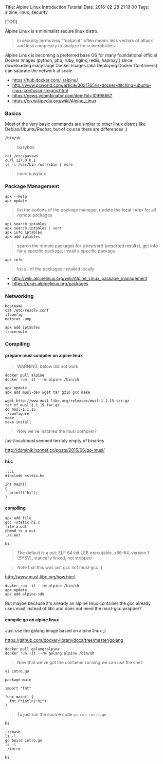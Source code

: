 Title: Alpine Linux Introduction Tutorial
Date: 2016-02-28 21:19:00
Tags: alpine, linux, security

[TOC]

Alpine Linux is a minimalist secure linux distro.

> In security terms less "footprint" often means less vectors of attack and less complexity to analyze for vulnerabilities

Alpine Linux is becoming a preferred base OS for many foundational official Docker Images (python, php, ruby, nginx, redis, haproxy,) since downloading many large Docker Images (aka Deploying Docker Containers) can saturate the network at scale.

- <https://hub.docker.com/_/alpine/>
- <http://www.pcworld.com/article/3031765/is-docker-ditching-ubuntu-linux-confusion-reigns.html>
- <https://news.ycombinator.com/item?id=10998667>
- <https://en.wikipedia.org/wiki/Alpine_Linux>

### Basics

Most of the very basic commands are similar to other linux distros like Debian/Ubuntu/Redhat, but of course there are differences ;)

    /bin/sh
> busybox

    cat /etc/passwd
    curl 127.0.0.1
    ls -l /usr/bin /usr/sbin | more
> more busybox

### Package Management

    apk --help
    apk update
> list the options of the package manager, update the local index for all remote packages

    apk search iptables
    apk search iptables | sort
    apk info iptables
    apk add iptables
>  search the remote packages for a keyword (unsorted results), get info for a specific package, install a specific package

    apk info
> list all of the packages installed locally

- <http://wiki.alpinelinux.org/wiki/Alpine_Linux_package_management>
- <https://pkgs.alpinelinux.org/packages>


### Networking
    hostname
    cat /etc/resolv.conf
    ifconfig
    netstat -anp

    apk add iptables
    traceroute

### Compiling

#### prepare musl compiler on alpine linux

> WARNING: below did not work

    docker pull alpine
    docker run -it --rm alpine /bin/sh

    apk update
    apk add musl-dev wget tar gzip gcc make

    wget http://www.musl-libc.org/releases/musl-1.1.15.tar.gz
    tar xf musl-1.1.15.tar.gz
    cd musl-1.1.15
    ./configure
    make
    make install

> Now we've installed the musl compiler?

/usr/local/musl seemed terribly empty of binaries

<http://dominik.honnef.co/posts/2015/06/go-musl/>

#### hi.c

    :::c
    #include <stdio.h>
    
    int main()
    {
      printf("hi");
    }

#### compiling

    apk add file
    gcc -static hi.c
    file a.out
    chmod +x a.out
    ./a.out

`hi`

> The default is a.out: ELF 64-bit LSB executable, x86-64, version 1 (SYSV), statically linked, not stripped

> Note that this was just gcc not musl-gcc :(


<http://www.musl-libc.org/how.html>

    docker run -it --rm alpine /bin/sh
    apk update
    apk add alpine-sdk

But maybe because it's already an alpine linux container the gcc already uses musl instead of libc and does not need the musl-gcc wrapper?

#### compile go on alpine linux

Just use the golang image based on alpine linux ;)

<https://github.com/docker-library/docs/tree/master/golang>

    docker pull golang:alpine
    docker run -it --rm golang:alpine /bin/sh
> Now that we've got the container running we can use the shell

`vi intro.go`
    
    package main
    
    import "fmt"
    
    func main() {
      fmt.Println("hi")
    }

> To just run the source code `go run intro.go`

`hi`

    :::bash
    ls -l
    go build intro.go
    ls -l
    ./intro

`hi`

